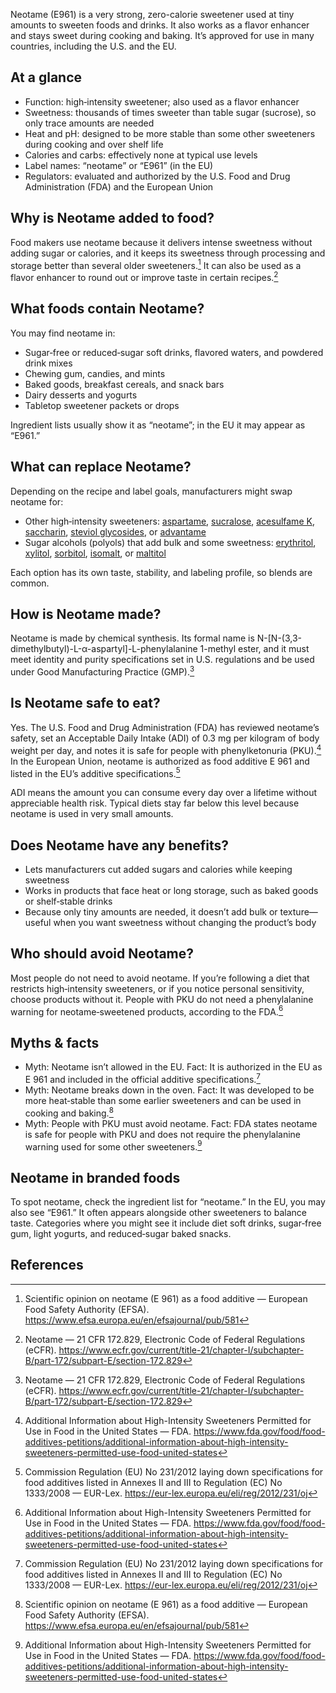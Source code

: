 Neotame (E961) is a very strong, zero-calorie sweetener used at tiny amounts to sweeten foods and drinks. It also works as a flavor enhancer and stays sweet during cooking and baking. It’s approved for use in many countries, including the U.S. and the EU.
<!--more-->

## At a glance
- Function: high‑intensity sweetener; also used as a flavor enhancer
- Sweetness: thousands of times sweeter than table sugar (sucrose), so only trace amounts are needed
- Heat and pH: designed to be more stable than some other sweeteners during cooking and over shelf life
- Calories and carbs: effectively none at typical use levels
- Label names: “neotame” or “E961” (in the EU)
- Regulators: evaluated and authorized by the U.S. Food and Drug Administration (FDA) and the European Union

## Why is Neotame added to food?
Food makers use neotame because it delivers intense sweetness without adding sugar or calories, and it keeps its sweetness through processing and storage better than several older sweeteners.[^3] It can also be used as a flavor enhancer to round out or improve taste in certain recipes.[^2]

## What foods contain Neotame?
You may find neotame in:
- Sugar‑free or reduced‑sugar soft drinks, flavored waters, and powdered drink mixes
- Chewing gum, candies, and mints
- Baked goods, breakfast cereals, and snack bars
- Dairy desserts and yogurts
- Tabletop sweetener packets or drops

Ingredient lists usually show it as “neotame”; in the EU it may appear as “E961.”

## What can replace Neotame?
Depending on the recipe and label goals, manufacturers might swap neotame for:
- Other high‑intensity sweeteners: [aspartame](/e951-aspartame), [sucralose](/e955-sucralose), [acesulfame K](/e950-acesulfame-k), [saccharin](/e954-saccharin-and-its-salts), [steviol glycosides](/e960-steviol-glycosides), or [advantame](/e969-advantame)
- Sugar alcohols (polyols) that add bulk and some sweetness: [erythritol](/e968-erythritol), [xylitol](/e967-xylitol), [sorbitol](/e420-sorbitol), [isomalt](/e953-isomalt), or [maltitol](/e965-maltitol)

Each option has its own taste, stability, and labeling profile, so blends are common.

## How is Neotame made?
Neotame is made by chemical synthesis. Its formal name is N-[N-(3,3-dimethylbutyl)-L-α-aspartyl]-L-phenylalanine 1-methyl ester, and it must meet identity and purity specifications set in U.S. regulations and be used under Good Manufacturing Practice (GMP).[^2]

## Is Neotame safe to eat?
Yes. The U.S. Food and Drug Administration (FDA) has reviewed neotame’s safety, set an Acceptable Daily Intake (ADI) of 0.3 mg per kilogram of body weight per day, and notes it is safe for people with phenylketonuria (PKU).[^1] In the European Union, neotame is authorized as food additive E 961 and listed in the EU’s additive specifications.[^4]

ADI means the amount you can consume every day over a lifetime without appreciable health risk. Typical diets stay far below this level because neotame is used in very small amounts.

## Does Neotame have any benefits?
- Lets manufacturers cut added sugars and calories while keeping sweetness
- Works in products that face heat or long storage, such as baked goods or shelf‑stable drinks
- Because only tiny amounts are needed, it doesn’t add bulk or texture—useful when you want sweetness without changing the product’s body

## Who should avoid Neotame?
Most people do not need to avoid neotame. If you’re following a diet that restricts high‑intensity sweeteners, or if you notice personal sensitivity, choose products without it. People with PKU do not need a phenylalanine warning for neotame‑sweetened products, according to the FDA.[^1]

## Myths & facts
- Myth: Neotame isn’t allowed in the EU. Fact: It is authorized in the EU as E 961 and included in the official additive specifications.[^4]
- Myth: Neotame breaks down in the oven. Fact: It was developed to be more heat‑stable than some earlier sweeteners and can be used in cooking and baking.[^3]
- Myth: People with PKU must avoid neotame. Fact: FDA states neotame is safe for people with PKU and does not require the phenylalanine warning used for some other sweeteners.[^1]

## Neotame in branded foods
To spot neotame, check the ingredient list for “neotame.” In the EU, you may also see “E961.” It often appears alongside other sweeteners to balance taste. Categories where you might see it include diet soft drinks, sugar‑free gum, light yogurts, and reduced‑sugar baked snacks.

## References
[^1]: Additional Information about High-Intensity Sweeteners Permitted for Use in Food in the United States — FDA. https://www.fda.gov/food/food-additives-petitions/additional-information-about-high-intensity-sweeteners-permitted-use-food-united-states
[^2]: Neotame — 21 CFR 172.829, Electronic Code of Federal Regulations (eCFR). https://www.ecfr.gov/current/title-21/chapter-I/subchapter-B/part-172/subpart-E/section-172.829
[^3]: Scientific opinion on neotame (E 961) as a food additive — European Food Safety Authority (EFSA). https://www.efsa.europa.eu/en/efsajournal/pub/581
[^4]: Commission Regulation (EU) No 231/2012 laying down specifications for food additives listed in Annexes II and III to Regulation (EC) No 1333/2008 — EUR-Lex. https://eur-lex.europa.eu/eli/reg/2012/231/oj
